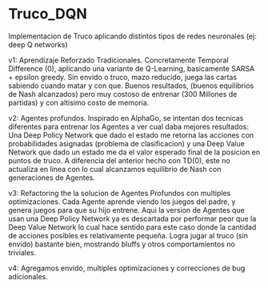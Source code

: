 # Truco_DQN
Implementacion de Truco aplicando distintos tipos de redes neuronales (ej: deep Q networks)

v1: Aprendizaje Reforzado Tradicionales. Concretamente Temporal Difference (0), aplicando una variante de Q-Learning, basicamente SARSA + epsilon greedy. Sin envido o truco, mazo reducido, juega las cartas sabiendo cuando matar y con que. 
Buenos resultados, (buenos equilibrios de Nash alcanzados) pero muy costoso de entrenar (300 Millones de partidas) y con altisimo costo de memoria.

v2: Agentes profundos. Inspirado en AlphaGo, se intentan dos tecnicas diferentes para entrenar los Agentes a ver cual daba mejores resultados: Una Deep Policy Network que dado el estado me retorna las acciones con probabilidades asignadas (problema de clasificacion) y una Deep Value Network que dado un estado me da el valor esperado final de la posicion en puntos de truco. A diferencia del anterior hecho con TD(0), este no actualiza en linea con lo cual alcanzamos equilibrio de Nash con generaciones de Agentes. 

v3: Refactoring the la solucion de Agentes Profundos con multiples optimizaciones. Cada Agente aprende viendo los juegos del padre, y genera juegos para que su hijo entrene. Aqui la version de Agentes que usan una Deep Policy Network ya es descartada por performar peor que la Deep Value Network lo cual hace sentido para este caso donde la cantidad de acciones posibles es relativamente pequeña. Logra jugar al truco (sin envido) bastante bien, mostrando bluffs y otros comportamientos no triviales.

v4: Agregamos envido, multiples optimizaciones y correcciones de bug adicionales.
